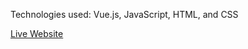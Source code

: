 Technologies used: Vue.js, JavaScript, HTML, and CSS

[Live Website](https://aflo7.github.io/landing-page/)
